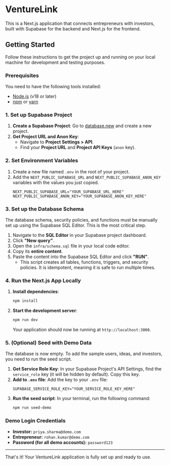 # VentureLink

This is a Next.js application that connects entrepreneurs with investors, built with Supabase for the backend and Next.js for the frontend.

## Getting Started

Follow these instructions to get the project up and running on your local machine for development and testing purposes.

### Prerequisites

You need to have the following tools installed:
- [Node.js](https://nodejs.org/) (v18 or later)
- [npm](https://www.npmjs.com/) or [yarn](https://yarnpkg.com/)

### 1. Set up Supabase Project

1.  **Create a Supabase Project**: Go to [database.new](https://database.new) and create a new project.
2.  **Get Project URL and Anon Key**:
    *   Navigate to **Project Settings > API**.
    *   Find your **Project URL** and **Project API Keys** (`anon` key).

### 2. Set Environment Variables

1.  Create a new file named `.env` in the root of your project.
2.  Add the `NEXT_PUBLIC_SUPABASE_URL` and `NEXT_PUBLIC_SUPABASE_ANON_KEY` variables with the values you just copied.
    ```env
    NEXT_PUBLIC_SUPABASE_URL="YOUR_SUPABASE_URL_HERE"
    NEXT_PUBLIC_SUPABASE_ANON_KEY="YOUR_SUPABASE_ANON_KEY_HERE"
    ```

### 3. Set up the Database Schema

The database schema, security policies, and functions must be manually set up using the Supabase SQL Editor. This is the most critical step.

1.  Navigate to the **SQL Editor** in your Supabase project dashboard.
2.  Click **"New query"**.
3.  Open the `infra/schema.sql` file in your local code editor.
4.  Copy its **entire content**.
5.  Paste the content into the Supabase SQL Editor and click **"RUN"**.
    *   This script creates all tables, functions, triggers, and security policies. It is idempotent, meaning it is safe to run multiple times.

### 4. Run the Next.js App Locally

1.  **Install dependencies**:
    ```bash
    npm install
    ```
2.  **Start the development server**:
    ```bash
    npm run dev
    ```
    Your application should now be running at `http://localhost:3000`.

### 5. (Optional) Seed with Demo Data

The database is now empty. To add the sample users, ideas, and investors, you need to run the seed script.

1.  **Get Service Role Key**: In your Supabase Project's API Settings, find the `service_role` key (it will be hidden by default). Copy this key.
2.  **Add to `.env` file**: Add the key to your `.env` file:
    ```
    SUPABASE_SERVICE_ROLE_KEY="YOUR_SERVICE_ROLE_KEY_HERE"
    ```
3.  **Run the seed script**: In your terminal, run the following command:
    ```bash
    npm run seed-demo
    ```

### Demo Login Credentials
*   **Investor:** `priya.sharma@demo.com`
*   **Entrepreneur:** `rohan.kumar@demo.com`
*   **Password (for all demo accounts):** `password123`

---
That's it! Your VentureLink application is fully set up and ready to use.
